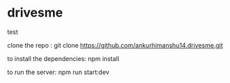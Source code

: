# drivesme
test

clone the repo : git clone https://github.com/ankurhimanshu14.drivesme.git

to install the dependencies: npm install

to run the server: npm run start:dev